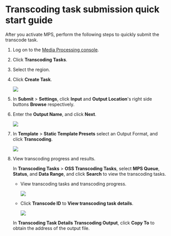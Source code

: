 # Transcoding task submission quick start guide

After you activate MPS, perform the following steps to quickly submit the transcode task.

1.  Log on to the [Media Processing console](https://mts.console.aliyun.com/?spm=5176.2020520001.1001.112.unHR5O#/mts/oss).
2.  Click **Transcoding Tasks**.
3.  Select the region.
4.  Click **Create Task**.

    ![](https://static-aliyun-doc.oss-accelerate.aliyuncs.com/assets/img/11350/15391581669902_en-US.png)

5.  In **Submit** \> **Settings**, click **Input** and **Output Location**'s right side buttons **Browse** respectively.
6.  Enter the **Output Name**, and click **Next**.

    ![](https://static-aliyun-doc.oss-accelerate.aliyuncs.com/assets/img/en-US/8133488951/p9894.png)

7.  In **Template** \> **Static Template Presets** select an Output Format, and click **Transcoding**.

    ![](https://static-aliyun-doc.oss-accelerate.aliyuncs.com/assets/img/en-US/8133488951/p9895.png)

8.  View transcoding progress and results.

    In **Transcoding Tasks** \> **OSS Transcoding Tasks**, select **MPS Queue**, **Status**, and **Data Range**, and click **Search** to view the transcoding tasks.

    -   View transcoding tasks and transcoding progress.

        ![](https://static-aliyun-doc.oss-accelerate.aliyuncs.com/assets/img/11350/15391581679903_en-US.png)

    -   Click **Transcode ID** to **View transcoding task details**.

        ![](https://static-aliyun-doc.oss-accelerate.aliyuncs.com/assets/img/en-US/8133488951/p9897.png)

    In **Transcoding Task Details** **Transcoding Output**, click **Copy To** to obtain the address of the output file.


